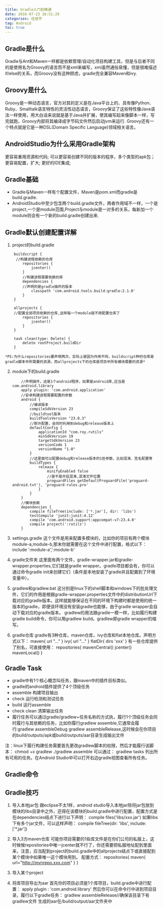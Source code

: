 ```yaml
---
title: Gradle入门到精通
date: 2016-07-23 16:51:29   
categories: 任垣宇   
tag: Android 
toc: true  
---
```



## Gradle是什么
Gradle与Ant和Maven一样都是依赖管理/自动化项目构建工具，但是与后者不同的是使用名为Groovy的语言而不是xml来编写，xml虽然通俗易懂，但是很难描述if/else的关系，而Groovy没有这种顾虑，gradle完全兼容Maven和ivy.

## Groovy是什么
Groovy是一种动态语言，官方对其的定义是在Java平台上的、具有像Python、Ruby、Smalltalk语言特性的灵活性动态语言，Groovy保证了这些特性像Java语法一样使用，用大白话来说就是基于Java并扩展，使其编写起来像脚本一样，写完就跑，Groovy内部将其编译成字节码文件然后启动jvm来运行.
Groovy还有一个特点就是它是一种DSL(Domain Specific Language)领域相关语言。

<!--more-->

## AndroidStudio为什么采用Gradle架构
更容易重用资源和代码;
可以更容易创建不同的版本的程序，多个类型的apk包；
更容易配置，扩大;
更好的IDE集成;
## Gradle基础
- Gradle与Maven一样有个配置文件，Maven是pom.xml而gradle是build.gradle.
- AndroidStudio中至少包含两个build.gradle文件，两者作用域不一样，一个是project,一个是module范围,Project与module是一对多的关系，每新加一个module则会有一个新的build.gradle创建出来.
## Gradle默认创建配置详解
1. project的build.gradle
```
    buildscript {
     //构建进程依赖的仓库
        repositories {
            jcenter()
        }
        //构建进程需要依赖的库
        dependencies {
        //声明的是gradle插件的版本
            classpath 'com.android.tools.build:gradle:2.1.0'
        }
    }

    allprojects {
    //配置全部项目依赖的仓库,这样每一个module就不用配置仓库了
        repositories {
            jcenter()
        }
    }

    task clean(type: Delete) {
        delete rootProject.buildDir
    }
```

    *PS:为什么repositories要声明两次，实际上是因为作用不同，buildscript种的仓库是gradle脚本中所需要的资源，而allprojects下的仓库是项目中所有模块需要的资源*

2. module下的build.gradle

    ```
        //声明插件，这是1个android程序，如果是android库,应当是com.android.library
        apply plugin: 'com.android.application'
        //安卓构建进程需要配置的参数
        android {
            //编译版本
            compileSdkVersion 23
            //buildtool版本
            buildToolsVersion "23.0.3"
            //默许配置，会同时利用到debug和release版本上
            defaultConfig {
                applicationId "com.roy.rutils"
                minSdkVersion 19
                targetSdkVersion 23
                versionCode 1
                versionName "1.0"
            }
            //这里面可以配置debug和release版本的1些参数，比如混淆、签名配置等
            buildTypes {
                release {
                    minifyEnabled false
                    //是不是开启混淆,混淆文件位置
                    proguardFiles getDefaultProguardFile('proguard-android.txt'), 'proguard-rules.pro'
                }
            }
        }
        //模块依赖
        dependencies {
            compile fileTree(include: ['*.jar'], dir: 'libs')
            testCompile 'junit:junit:4.12'
            compile 'com.android.support:appcompat-v7:23.4.0'
            compile project(':rutils')
        }
    ```
3. settings.gradle
这个文件是用来配置多模块的，比如你的项目有两个模块module-a,module-b,那末你就需要在这个文件中进行配置，格式以下：
include ':module-a',':module-b'

4. gradle文件夹
这里面有两个文件，gradle-wrapper.jar和gradle-wrapper.properties,它们就是gradle wrapper。gradle项目都会有，你可以通过命令gradle init来创建它们（条件是本地安装了gradle并且配置到了环境变量中）。

5. gradlew和gradlew.bat
这分别是linux下的shell脚本和windows下的批处理文件，它们的作用是根据gradle-wrapper.properties文件中的distributionUrl下载对应的gradle版本。这样就能够保证在不同的环境下构建时都是使用的统一版本的gradle，即便该环境没有安装gradle也能够，由于gradle wrapper会自动下载对应的gradle版本。
gradlew的用法跟gradle一模一样，比如履行构建gradle build命令，你可以用gradlew build。gradlew即gradle wrapper的缩写。

6. gradle仓库
gradle有3种仓库，maven仓库，ivy仓库和flat本地仓库。声明方式以下：
maven{ url "..." } ivy{ url "..." } flatDir{ dirs 'xxx' }
有一些仓库提供了别名，可直接使用：
repositories{ mavenCentral() jcenter() mavenLocal() }

## Gradle Task
- gradle中有1个核心概念叫任务，跟maven中的插件目标类似。
- gradle的android插件提供了4个顶级任务
- assemble 构建项目输出 
- check 运行检测和测试任务 
- build 运行assemble
- check clean 清算输出任务
- 履行任务可以通过gradle/gradlew+任务名称的方式执，履行1个顶级任务会同时履行与其依赖的任务，比如你履行gradlew assemble,它通常会履行:gradlew assembleDebug gradlew assembleRelease,这时候会在你项目的build/outputs/apk或build/outputs/aar目录生成输出文件

注：linux下履行构建任务需要首先更改gradlew脚本的权限，然后才能履行该脚本：
chmod +x gradlew ./gradlew assemble
可以通过：
gradlew tasks
列出所有可用的任务。在Android Studio中可以打开右边gradle视图查看所有任务。

## Gradle命令

## Gradle技巧
1. 导入本地jar包
跟eclipse不太1样，android studio导入本地jar除将jar包放到模块的libs目录中之外，还得在该模块的build.gradle中进行配置，配置方式是在dependencies结点下进行以下声明：
compile files('libs/xxx.jar')
如果libs下有多个jar文件，可以这样声明：
compile fileTree(dir: 'libs', include: ['*.jar'])

2. 导入3方maven仓库
可能你项目需要的1些库文件是在你们公司的私服上，这时候候repositories中唯一jcenter就不行了，你还需要把私服地址配到里面来，注意，应当配到project的build.gradle中的allprojects结点下或直接配到某个模块中如果唯一这个模块用到。
配置方式：
repositories{ maven{ url="http://mvnrepo.xxx.com" } }

3. 导入某个project
4. 将库项目导出为aar
首先你的项目必须是1个库项目，build.gradle中进行配置：
apply plugin : 'com.android.library'
然后你可以在命令行中进到项目目录，履行以下gradle任务：
gradlew assembleRelease//确保该目录下有gradlew文件
生成的aar在/build/output/aar文件夹中